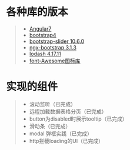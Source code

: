  # 各种库的版本
 
 > * [Angular7](https://www.angular.cn/docs)
 > * [bootstrap4](https://v4.bootcss.com/)
> *  [bootstrap-slider 10.6.0](https://seiyria.com/bootstrap-slider/)
 > * [ngx-bootstrap 3.1.3](http://ngx-bootstrap.com/#/)
 > * [lodash 4.17.11](https://www.lodashjs.com)
 > * [font-Awesome图标库](http://fontawesome.dashgame.com/)


 # 实现的组件
 
  > * 滚动监听（已完成）
  > * 远程加载数据表格分页（已完成）
  > * button为disabled时展示tooltip（已完成）
  > * 滑动条（已完成）
  > * modal 弹框实践（已完成）
  > * http拦截loading的UI（已完成）
 
 
